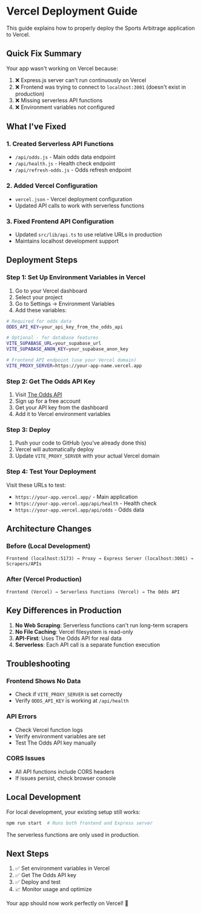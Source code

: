 # Vercel Deployment Guide

This guide explains how to properly deploy the Sports Arbitrage application to Vercel.

## Quick Fix Summary

Your app wasn't working on Vercel because:
1. ❌ Express.js server can't run continuously on Vercel
2. ❌ Frontend was trying to connect to `localhost:3001` (doesn't exist in production)
3. ❌ Missing serverless API functions
4. ❌ Environment variables not configured

## What I've Fixed

### 1. Created Serverless API Functions
- `/api/odds.js` - Main odds data endpoint
- `/api/health.js` - Health check endpoint
- `/api/refresh-odds.js` - Odds refresh endpoint

### 2. Added Vercel Configuration
- `vercel.json` - Vercel deployment configuration
- Updated API calls to work with serverless functions

### 3. Fixed Frontend API Configuration
- Updated `src/lib/api.ts` to use relative URLs in production
- Maintains localhost development support

## Deployment Steps

### Step 1: Set Up Environment Variables in Vercel

1. Go to your Vercel dashboard
2. Select your project
3. Go to Settings → Environment Variables
4. Add these variables:

```bash
# Required for odds data
ODDS_API_KEY=your_api_key_from_the_odds_api

# Optional - for database features
VITE_SUPABASE_URL=your_supabase_url
VITE_SUPABASE_ANON_KEY=your_supabase_anon_key

# Frontend API endpoint (use your Vercel domain)
VITE_PROXY_SERVER=https://your-app-name.vercel.app
```

### Step 2: Get The Odds API Key

1. Visit [The Odds API](https://the-odds-api.com/)
2. Sign up for a free account
3. Get your API key from the dashboard
4. Add it to Vercel environment variables

### Step 3: Deploy

1. Push your code to GitHub (you've already done this)
2. Vercel will automatically deploy
3. Update `VITE_PROXY_SERVER` with your actual Vercel domain

### Step 4: Test Your Deployment

Visit these URLs to test:
- `https://your-app.vercel.app/` - Main application
- `https://your-app.vercel.app/api/health` - Health check
- `https://your-app.vercel.app/api/odds` - Odds data

## Architecture Changes

### Before (Local Development)
```
Frontend (localhost:5173) → Proxy → Express Server (localhost:3001) → Scrapers/APIs
```

### After (Vercel Production)
```
Frontend (Vercel) → Serverless Functions (Vercel) → The Odds API
```

## Key Differences in Production

1. **No Web Scraping**: Serverless functions can't run long-term scrapers
2. **No File Caching**: Vercel filesystem is read-only
3. **API-First**: Uses The Odds API for real data
4. **Serverless**: Each API call is a separate function execution

## Troubleshooting

### Frontend Shows No Data
- Check if `VITE_PROXY_SERVER` is set correctly
- Verify `ODDS_API_KEY` is working at `/api/health`

### API Errors
- Check Vercel function logs
- Verify environment variables are set
- Test The Odds API key manually

### CORS Issues
- All API functions include CORS headers
- If issues persist, check browser console

## Local Development

For local development, your existing setup still works:
```bash
npm run start  # Runs both frontend and Express server
```

The serverless functions are only used in production.

## Next Steps

1. ✅ Set environment variables in Vercel
2. ✅ Get The Odds API key
3. ✅ Deploy and test
4. 📈 Monitor usage and optimize

Your app should now work perfectly on Vercel! 🚀 